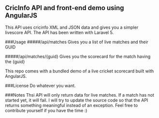 ## CricInfo API and front-end demo using AngularJS
This API uses cricinfo XML and JSON data and gives you a simpler livescore API. The API has been written with Laravel 5.  

###Usage
#####/api/matches
Gives you a list of live matches and their GUID

#####/api/matches/{guid}
Gives you the scorecard for the match having the {guid}

This repo comes with a bundled demo of a live cricket scorecard built with AngularJS.

###License
Do whatever you want.

###Notes
Thsi API will only return data for live matches. If a match has not started yet, it will fail. I will try to update the source code so that the API returns something meaningful instead of an exception. Feel free to contribute yourself if you have the time :)

